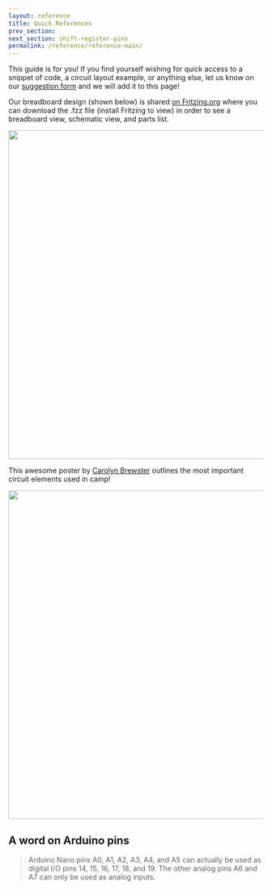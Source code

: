 ```yaml
---
layout: reference
title: Quick References
prev_section: 
next_section: shift-register-pins
permalink: /reference/reference-main/
---
```


This guide is for you! If you find yourself wishing for quick access to a snippet of code, a circuit layout example, or anything else, let us know on our <a href="https://docs.google.com/forms/d/1CZS4cuOhvA9gaFyjlWKAAf6xRf0unapmy681tcqHq-M/viewform?usp=send_form" target="_blank">suggestion form</a> and we will add it to this page! 

Our breadboard design (shown below) is shared [on Fritzing.org](http://fritzing.org/projects/spice-engineering-camp-breadboard) where you can download the .fzz file (install Fritzing to view) in order to see a breadboard view, schematic view, and parts list.

<img src="{{site.baseurl}}/img//Users/ayocom/Documents/outreach/spice-pinball/img/spice_breadboard.png" style="width: 650px"/>


This awesome poster by <a href="cbrewste@uoregon.edu">Carolyn Brewster</a> outlines the most important circuit elements used in camp!

<img src="{{site.baseurl}}/img/SPICE-poster.png" style="width: 650px"/>

<!-- <img src="{{ site.baseurl }}/img/d-motor-control.png" style="width: 500px"/> -->

## A word on Arduino pins

> Arduino Nano pins A0, A1, A2, A3, A4, and A5 can actually be used as digital
I/O pins 14, 15, 16, 17, 18, and 19. The other analog pins A6 and A7 can only be used as analog inputs.



<!-- 
Missing documentation for piezo peak detector PCB. Here is the etch design:
/img/pcb_etch_piezo_peak_flipped.pdf 

Cody Jarrett has the rest still.

Also missing: diagrams (via Fritzing) for:

- IR setup
- FSR resistor
- Speaker amp
- Piezo peak detector
- Multinumber display (old)

Also want:

- Robust pinball template with Fritzing breadboard
- Link to this project on my LinkedIn
-->